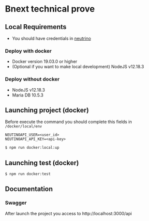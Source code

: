 # Bnext technical prove

## Local Requirements

- You should have credentials in [neutrino](https://www.neutrinoapi.com/)

### Deploy with docker

- Docker version 19.03.0 or higher
- (Optional if you want to make local development) NodeJS v12.18.3

### Deploy without docker

- NodeJS v12.18.3
- Maria DB 10.5.3

## Launching project (docker)

Before execute the command you should complete this fields in `/docker/local/env`
```
NEUTINOAPI_USER=<user_id>
NEUTINOAPI_API_KEY=<api-key>
```

```bash
$ npm run docker:local:up
```

## Launching test (docker)
```bash
$ npm run docker:test
```

## Documentation
### Swagger
After launch the project you access to http://localhost:3000/api